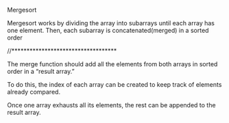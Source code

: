 Mergesort

Mergesort works by dividing the array into subarrays until each array has one element.
Then, each subarray is concatenated(merged) in a sorted order

//***********************************

The merge function should add all the elements from both arrays in sorted order in a “result array.”

To do this, the index of each array can be created to keep track of elements already compared.

Once one array exhausts all its elements, the rest can be appended to the result array.
